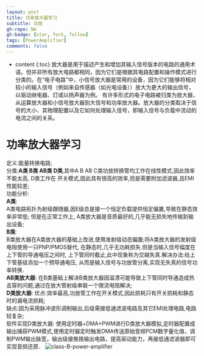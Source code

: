 ```yaml
---
layout: post
title: 功率放大器学习
subtitle: 功放
gh-repo: NA
gh-badge: [star, fork, follow]
tags: [PowerAmplifier]
comments: false
---
```

* content
{:toc}
放大器是用于描述产生和增加其输入信号版本的电路的通用术语。但并非所有放大电路都相同，因为它们是根据其电路配置和操作模式进行分类的。在“电子电路”中，小信号放大器是常用的设备，因为它们能够将相对较小的输入信号（例如来自传感器（如光电设备））放大为更大的输出信号，以驱动继电器、灯或以扬声器为例。
有许多形式的电子电路被归类为放大器，从运算放大器和小信号放大器到大信号和功率放大器。放大器的分类取决于信号的大小、其物理配置以及它如何处理输入信号，即输入信号与负载中流动的电流之间的关系。



# 功率放大器学习
定义:能量转换电路;  
分类:**A类 B类 AB类 D类**,其中A B AB C类功放转换管均工作在线性模式,因此效率不能太高, D类工作在  开关模式,因此具有很高的效率,但是需要附加滤波器,且EMI性能较差;  
功能分析:  
**A类**:  
A类电路拓扑为射级跟随器,因E级总是接一个恒定负载提供恒定偏置,导致在静态效率非常低; 但是在正常工作上, A类放大器是音质最好的,几乎能无损失地传输到输出设备;  
**B类**:  
B类放大器在A类放大器的基础上改进,使用发射级动态偏置;将A类放大器的发射级电阻使用一只PNP/PMOS替代,  在静态时,几乎无功耗损失.但是当输入信号幅度在上下管的导通电压之间时, 上下管同时截止,此中现象称为交越失真.解决办法:给上下管基级添加一个预导通电压, 从而是输入信号与功放管分离,实现无失真的信号功率转换.    
**AB类放大器**:
在B类基础上解决B类放大器因温漂可能导致上下管同时导通造成热击穿的问题,通过在放大管射级串联一个限流电阻解决;  
**D类放大器**:
优点:效率最高,功放管工作在开关模式,因此损耗只有开关损耗和静态时的漏电流损耗;  
缺点:因为采用脉冲波形调制输出,后级需接低通滤波电路及其它EMI处理电路,电路较复杂;  
软件实现D类放大器: 使用定时器+DMA+PWM进行D类放大器模拟,定时器配置成输出捕获PWM模式,使用定时器定时触发DMA传送原始音频PCM数字量化值，调制PWM输出脉宽，输出级接推挽输出电路，提高驱动能力，再接低通滤波器即可实现音频还原． 
 ![class-B-power-amplifier](https://cdn.staticaly.com/gh/wilson-zhuo/pic_public@main/class-B-power-amplifier.42rw219bel00.webp)